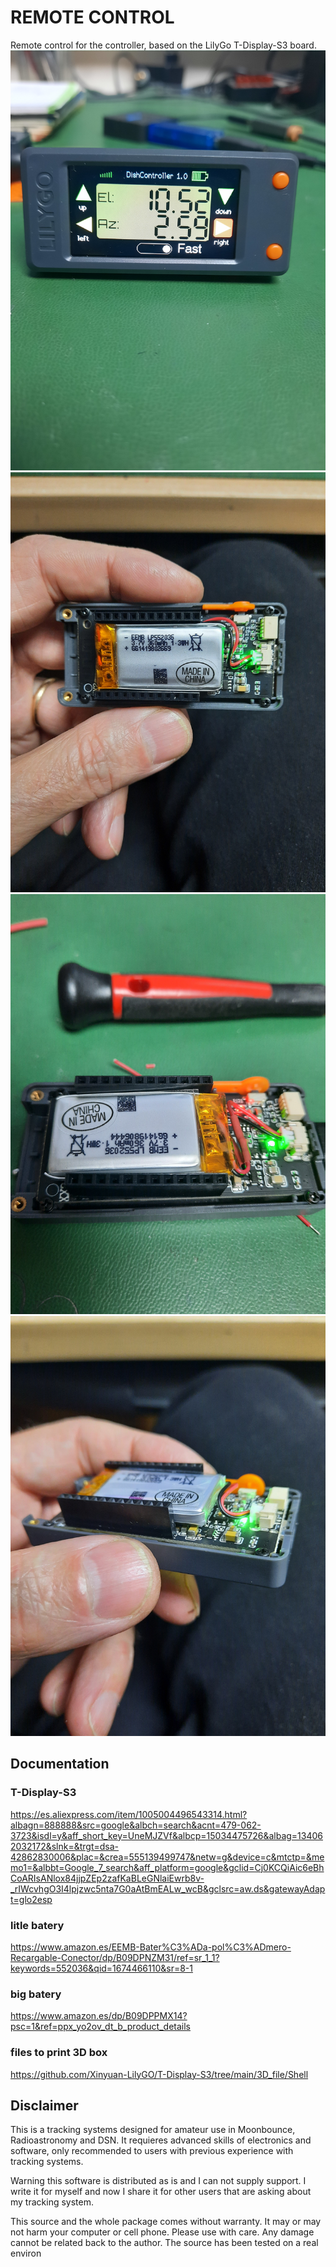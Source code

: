 # REMOTE CONTROL
Remote control for the controller, based on the LilyGo T-Display-S3 board.
<img src="https://github.com/ea3hmj/EME/raw/main/img/mando.jpg" width="640">
<img src="https://github.com/ea3hmj/EME/raw/main/img/batery.jpg" width="640">
<img src="https://github.com/ea3hmj/EME/raw/main/img/batery2.jpg" width="640">
<img src="https://github.com/ea3hmj/EME/raw/main/img/batery3.jpg" width="640">

## Documentation
### T-Display-S3 
https://es.aliexpress.com/item/1005004496543314.html?albagn=888888&src=google&albch=search&acnt=479-062-3723&isdl=y&aff_short_key=UneMJZVf&albcp=15034475726&albag=134062032172&slnk=&trgt=dsa-42862830006&plac=&crea=555139499747&netw=g&device=c&mtctp=&memo1=&albbt=Google_7_search&aff_platform=google&gclid=Cj0KCQiAic6eBhCoARIsANlox84jjpZEp2zafKaBLeGNlaiEwrb8v-_rIWcvhgO3I4lpjzwc5nta7G0aAtBmEALw_wcB&gclsrc=aw.ds&gatewayAdapt=glo2esp

### litle batery
https://www.amazon.es/EEMB-Bater%C3%ADa-pol%C3%ADmero-Recargable-Conector/dp/B09DPNZM31/ref=sr_1_1?keywords=552036&qid=1674466110&sr=8-1

### big batery
https://www.amazon.es/dp/B09DPPMX14?psc=1&ref=ppx_yo2ov_dt_b_product_details

### files to print 3D box
https://github.com/Xinyuan-LilyGO/T-Display-S3/tree/main/3D_file/Shell

## Disclaimer
This is a tracking systems designed for amateur use in Moonbounce, Radioastronomy and DSN. It requieres advanced skills of electronics and software, only recommended to users with previous experience with tracking systems.

Warning this software is distributed as is and I can not supply support. I write  it for myself and now I share it for other users that are asking about my tracking system.

This source and the whole package comes without warranty. It may or may not harm your computer or cell phone. Please use with care. Any damage cannot be related back to the author. The source has been tested on a real environ

